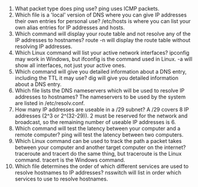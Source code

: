 
1. What packet type does ping use? ping uses ICMP packets.
2. Which file is a 'local' version of DNS where you can give IP addresses their own entries for personal use? /etc/hosts is where you can list your own alias entries for IP addresses and hosts. 
3. Which command will display your route table and not resolve any of the IP addresses to hostnames? route -n will display the route table without resolving IP addresses. 
4. Which Linux command will list your active network interfaces? ipconfig may work in Windows, but ifconfig is the command used in Linux. -a will show all interfaces, not just your active ones. 
5. Which command will give you detailed information about a DNS entry, including the TTL it may use? dig will give you detailed information about a DNS entry. 
6. Which file lists the DNS nameservers which will be used to resolve IP addresses to hostnames? The nameservers to be used by the system are listed in /etc/resolv.conf. 
7. How many IP addresses are useable in a /29 subnet? A /29 covers 8 IP addresses (2^3 or 2^(32-29)). 2 must be reserved for the network and broadcast, so the remaining number of useable IP addresses is 6.
8. Which command will test the latency between your computer and a remote computer? ping will test the latency between two computers. 
9. Which Linux command can be used to track the path a packet takes between your computer and another target computer on the internet? traceroute and tracert do the same thing, but traceroute is the Linux command. tracert is the Windows command. 
10. Which file determines the order of which different services are used to resolve hostnames to IP addresses? nsswitch will list in order which services to use to resolve hostnames. 
